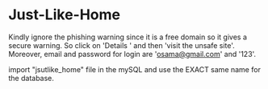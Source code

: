 # Just-Like-Home
Kindly ignore the phishing warning since it is a free domain so it gives a secure warning. So click on 'Details ' and then 'visit the unsafe site'. Moreover, email and password for login are 'osama@gmail.com' and '123'.

import "jsutlike_home" file in the mySQL and use the EXACT same name for the database.
